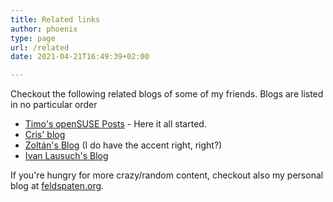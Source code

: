 ```yaml
---
title: Related links
author: phoenix
type: page
url: /related
date: 2021-04-21T16:49:39+02:00

---
```

Checkout the following related blogs of some of my friends. Blogs are listed in no particular order

* [Timo's openSUSE Posts](https://timojyrinki.gitlab.io/hugo/) - Here it all started.
* [Cris' blog](https://kalikiana.gitlab.io/)
* [Zoltán's Blog](https://bzoltan1.github.io/) (I do have the accent right, right?)
* [Ivan Lausuch's Blog](https://ilausuch2.gitlab.io/)

If you're hungry for more crazy/random content, checkout also my personal blog at [feldspaten.org](https://feldspaten.org).
